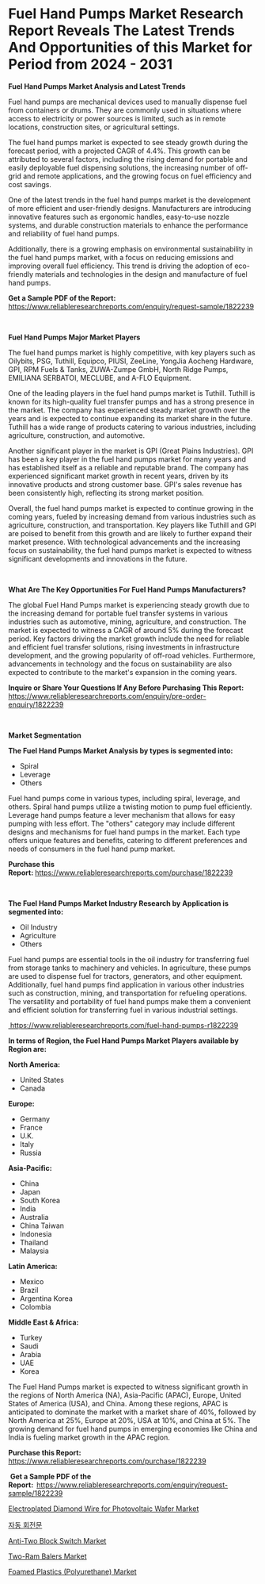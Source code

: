 <p><h1>Fuel Hand Pumps Market Research Report Reveals The Latest Trends And Opportunities of this Market for Period from 2024 - 2031</h1></p><p><strong>Fuel Hand Pumps Market Analysis and Latest Trends</strong></p>
<p><p>Fuel hand pumps are mechanical devices used to manually dispense fuel from containers or drums. They are commonly used in situations where access to electricity or power sources is limited, such as in remote locations, construction sites, or agricultural settings.</p><p>The fuel hand pumps market is expected to see steady growth during the forecast period, with a projected CAGR of 4.4%. This growth can be attributed to several factors, including the rising demand for portable and easily deployable fuel dispensing solutions, the increasing number of off-grid and remote applications, and the growing focus on fuel efficiency and cost savings.</p><p>One of the latest trends in the fuel hand pumps market is the development of more efficient and user-friendly designs. Manufacturers are introducing innovative features such as ergonomic handles, easy-to-use nozzle systems, and durable construction materials to enhance the performance and reliability of fuel hand pumps.</p><p>Additionally, there is a growing emphasis on environmental sustainability in the fuel hand pumps market, with a focus on reducing emissions and improving overall fuel efficiency. This trend is driving the adoption of eco-friendly materials and technologies in the design and manufacture of fuel hand pumps.</p></p>
<p><strong>Get a Sample PDF of the Report:&nbsp;</strong> <a href="https://www.reliableresearchreports.com/enquiry/request-sample/1822239">https://www.reliableresearchreports.com/enquiry/request-sample/1822239</a></p>
<p>&nbsp;</p>
<p><strong>Fuel Hand Pumps Major Market Players</strong></p>
<p><p>The fuel hand pumps market is highly competitive, with key players such as Oilybits, PSG, Tuthill, Equipco, PIUSI, ZeeLine, YongJia Aocheng Hardware, GPI, RPM Fuels & Tanks, ZUWA-Zumpe GmbH, North Ridge Pumps, EMILIANA SERBATOI, MECLUBE, and A-FLO Equipment.</p><p>One of the leading players in the fuel hand pumps market is Tuthill. Tuthill is known for its high-quality fuel transfer pumps and has a strong presence in the market. The company has experienced steady market growth over the years and is expected to continue expanding its market share in the future. Tuthill has a wide range of products catering to various industries, including agriculture, construction, and automotive.</p><p>Another significant player in the market is GPI (Great Plains Industries). GPI has been a key player in the fuel hand pumps market for many years and has established itself as a reliable and reputable brand. The company has experienced significant market growth in recent years, driven by its innovative products and strong customer base. GPI's sales revenue has been consistently high, reflecting its strong market position.</p><p>Overall, the fuel hand pumps market is expected to continue growing in the coming years, fueled by increasing demand from various industries such as agriculture, construction, and transportation. Key players like Tuthill and GPI are poised to benefit from this growth and are likely to further expand their market presence. With technological advancements and the increasing focus on sustainability, the fuel hand pumps market is expected to witness significant developments and innovations in the future.</p></p>
<p>&nbsp;</p>
<p><strong>What Are The Key Opportunities For Fuel Hand Pumps Manufacturers?</strong></p>
<p><p>The global Fuel Hand Pumps market is experiencing steady growth due to the increasing demand for portable fuel transfer systems in various industries such as automotive, mining, agriculture, and construction. The market is expected to witness a CAGR of around 5% during the forecast period. Key factors driving the market growth include the need for reliable and efficient fuel transfer solutions, rising investments in infrastructure development, and the growing popularity of off-road vehicles. Furthermore, advancements in technology and the focus on sustainability are also expected to contribute to the market's expansion in the coming years.</p></p>
<p><strong>Inquire or Share Your Questions If Any Before Purchasing This Report:</strong> <a href="https://www.reliableresearchreports.com/enquiry/pre-order-enquiry/1822239">https://www.reliableresearchreports.com/enquiry/pre-order-enquiry/1822239</a></p>
<p>&nbsp;</p>
<p><strong>Market Segmentation</strong></p>
<p><strong>The Fuel Hand Pumps Market Analysis by types is segmented into:</strong></p>
<p><ul><li>Spiral</li><li>Leverage</li><li>Others</li></ul></p>
<p><p>Fuel hand pumps come in various types, including spiral, leverage, and others. Spiral hand pumps utilize a twisting motion to pump fuel efficiently. Leverage hand pumps feature a lever mechanism that allows for easy pumping with less effort. The "others" category may include different designs and mechanisms for fuel hand pumps in the market. Each type offers unique features and benefits, catering to different preferences and needs of consumers in the fuel hand pump market.</p></p>
<p><strong>Purchase this Report:&nbsp;</strong><a href="https://www.reliableresearchreports.com/purchase/1822239">https://www.reliableresearchreports.com/purchase/1822239</a></p>
<p>&nbsp;</p>
<p><strong>The Fuel Hand Pumps Market Industry Research by Application is segmented into:</strong></p>
<p><ul><li>Oil Industry</li><li>Agriculture</li><li>Others</li></ul></p>
<p><p>Fuel hand pumps are essential tools in the oil industry for transferring fuel from storage tanks to machinery and vehicles. In agriculture, these pumps are used to dispense fuel for tractors, generators, and other equipment. Additionally, fuel hand pumps find application in various other industries such as construction, mining, and transportation for refueling operations. The versatility and portability of fuel hand pumps make them a convenient and efficient solution for transferring fuel in various industrial settings.</p></p>
<p><a href="https://www.reliableresearchreports.com/fuel-hand-pumps-r1822239">&nbsp;https://www.reliableresearchreports.com/fuel-hand-pumps-r1822239</a></p>
<p><strong>In terms of Region, the Fuel Hand Pumps Market Players available by Region are:</strong></p>
<p>
    <p> <strong> North America: </strong>
        <ul>
            <li>United States</li>
            <li>Canada</li>
        </ul>
        </p> 
    <p> <strong> Europe: </strong>
        <ul>
            <li>Germany</li>
            <li>France</li>
            <li>U.K.</li>
            <li>Italy</li>
            <li>Russia</li>
        </ul>
        </p> 
    <p> <strong> Asia-Pacific: </strong>
        <ul>
            <li>China</li>
            <li>Japan</li>
            <li>South Korea</li>
            <li>India</li>
            <li>Australia</li>
            <li>China Taiwan</li>
            <li>Indonesia</li>
            <li>Thailand</li>
            <li>Malaysia</li>
        </ul>
        </p> 
    <p> <strong> Latin America: </strong>
        <ul>
            <li>Mexico</li>
            <li>Brazil</li>
            <li>Argentina Korea</li>
            <li>Colombia</li>
        </ul>
        </p> 
    <p> <strong> Middle East & Africa: </strong>
        <ul>
            <li>Turkey</li>
            <li>Saudi</li>
            <li>Arabia</li>
            <li>UAE</li>
            <li>Korea</li>
        </ul>
    </p>
    </p>
<p><p>The Fuel Hand Pumps market is expected to witness significant growth in the regions of North America (NA), Asia-Pacific (APAC), Europe, United States of America (USA), and China. Among these regions, APAC is anticipated to dominate the market with a market share of 40%, followed by North America at 25%, Europe at 20%, USA at 10%, and China at 5%. The growing demand for fuel hand pumps in emerging economies like China and India is fueling market growth in the APAC region.</p></p>
<p><strong>Purchase this Report: </strong><a href="https://www.reliableresearchreports.com/purchase/1822239">https://www.reliableresearchreports.com/purchase/1822239</a></p>
<p>&nbsp;<strong>Get a Sample PDF of the Report:&nbsp;&nbsp;</strong><a href="https://www.reliableresearchreports.com/enquiry/request-sample/1822239">https://www.reliableresearchreports.com/enquiry/request-sample/1822239</a></p>
<p><strong></strong></p>
<p><p><a href="https://medium.com/@brendamoreno1988/global-electroplated-diamond-wire-for-photovoltaic-wafer-market-analysis-trends-forecasts-and-24c33c2b87c2">Electroplated Diamond Wire for Photovoltaic Wafer Market</a></p><p><a href="https://medium.com/@ucghafeg91/%EC%9E%90%EB%8F%99-%ED%9A%8C%EC%A0%84%EB%AC%B8-%EC%8B%9C%EC%9E%A5-%EA%B8%80%EB%A1%9C%EB%B2%8C-%EC%8B%9C%EC%9E%A5-%EC%A0%90%EC%9C%A0%EC%9C%A8-%EB%B0%8F-%EC%88%9C%EC%9C%84-%EC%A0%84%EC%B2%B4-%ED%8C%90%EB%A7%A4-%EB%B0%8F-%EC%88%98%EC%9A%94-%EC%98%88%EC%B8%A1-2024-2031-d2bd192c0aad">자동 회전문</a></p><p><a href="https://issuu.com/reportprime-2/docs/anti-two-block-switch-market-size-2030.pptx">Anti-Two Block Switch Market</a></p><p><a href="https://issuu.com/reportprime-2/docs/two-ram-balers-market-size-2030.pptx">Two-Ram Balers Market</a></p><p><a href="https://medium.com/@sarahhopkins94/global-foamed-plastics-polyurethane-market-analysis-trends-forecasts-and-growth-opportunities-5facac5eb377">Foamed Plastics (Polyurethane) Market</a></p></p>